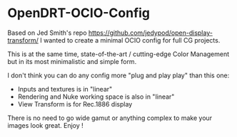 # OpenDRT-OCIO-Config
Based on Jed Smith's repo https://github.com/jedypod/open-display-transform/ I wanted to create a minimal OCIO config for full CG projects.

This is at the same time, state-of-the-art / cutting-edge Color Management but in its most minimalistic and simple form.

I don't think you can do any config more "plug and play play" than this one:
- Inputs and textures is in "linear"
- Rendering and Nuke working space is also in "linear"
- View Transform is for Rec.1886 display

There is no need to go wide gamut or anything complex to make your images look great. Enjoy !
